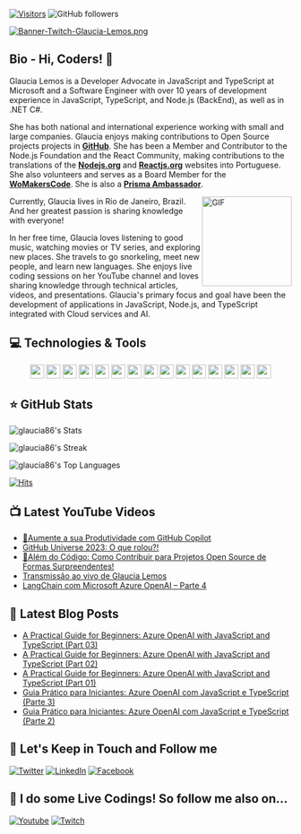 [![Visitors](https://api.visitorbadge.io/api/visitors?path=glaucia86%2Fgithub-visitors-badge&countColor=%23263759)](https://visitorbadge.io/status?path=glaucia86%2Fgithub-visitors-badge)
![GitHub followers](https://img.shields.io/github/followers/glaucia86?style=social)

[![Banner-Twitch-Glaucia-Lemos.png](https://i.postimg.cc/L8ZjLxZm/Banner-Twitch-Glaucia-Lemos.png)](https://postimg.cc/ZW49hFcQ)

## Bio - Hi, Coders! 👋

Glaucia Lemos is a Developer Advocate in JavaScript and TypeScript at Microsoft and a Software Engineer with over 10 years of development experience in JavaScript, TypeScript, and Node.js (BackEnd), as well as in .NET C#. 

She has both national and international experience working with small and large companies. Glaucia enjoys making contributions to Open Source projects projects in **[GitHub](https://github.com/glaucia86)**. She has been a Member and Contributor to the Node.js Foundation and the React Community, making contributions to the translations of the **[Nodejs.org](https://nodejs.org/en)** and **[Reactjs.org](https://react.dev/)** websites into Portuguese. She also volunteers and serves as a Board Member for the **[WoMakersCode](https://womakerscode.org/)**. 
She is also a **[Prisma Ambassador](https://www.prisma.io/ambassador)**. 

<img align="right" alt="GIF" height="160px" src="https://media.giphy.com/media/du3J3cXyzhj75IOgvA/giphy.gif" />

Currently, Glaucia lives in Rio de Janeiro, Brazil. And her greatest passion is sharing knowledge with everyone!

In her free time, Glaucia loves listening to good music, watching movies or TV series, and exploring new places. She travels to go snorkeling, meet new people, and learn new languages. She enjoys live coding sessions on her YouTube channel and loves sharing knowledge through technical articles, videos, and presentations. Glaucia's primary focus and goal have been the development of applications in JavaScript, Node.js, and TypeScript integrated with Cloud services and AI.

## 💻 Technologies & Tools

<p align="center">

<img src="https://img.shields.io/badge/javascript-%23F7DF1E.svg?&style=for-the-badge&logo=javascript&logoColor=black" height="25"/>
<img src="https://img.shields.io/badge/typescript%20-%23007ACC.svg?&style=for-the-badge&logo=typescript&logoColor=white" height="25"/>
<img src="https://img.shields.io/badge/node.js%20-%2343853D.svg?&style=for-the-badge&logo=node.js&logoColor=white" height="25"/>
<img src="https://img.shields.io/badge/express.js%20-%23404d59.svg?&style=for-the-badge" height="25"/>
<img src="https://img.shields.io/badge/vuejs%20-%2335495e.svg?&style=for-the-badge&logo=vue.js&logoColor=%234FC08D" height="25"/>
<img src="https://img.shields.io/badge/react%20-%2320232a.svg?&style=for-the-badge&logo=react&logoColor=%2361DAFB" height="25"/>
<img src="https://img.shields.io/badge/angular%20-%23DD0031.svg?&style=for-the-badge&logo=angular&logoColor=white" height="25"/>
<img src="https://img.shields.io/badge/bootstrap%20-%23563D7C.svg?&style=for-the-badge&logo=bootstrap&logoColor=white" height="25"/>
<img src="https://img.shields.io/badge/postgres-%23316192.svg?&style=for-the-badge&logo=postgresql&logoColor=white" height="25"/>
<img src="https://img.shields.io/badge/-npm-CB3837?style=flat-square&logo=npm" height="25"/>
<img src="https://img.shields.io/badge/-GitHub-181717?style=flat-square&logo=github" height="25"/>
<img src="https://img.shields.io/badge/MongoDB-%234ea94b.svg?&style=for-the-badge&logo=mongodb&logoColor=white" height="25"/>
<img src="https://img.shields.io/badge/dotnet-net%23239120.svg?color=5C2D91&style=for-the-badge&logo=.net&logoColor=white" height="25"/>
<img src="https://img.shields.io/badge/Microsoft%20Azure-0089D6?logo=microsoft-azure&logoColor=white&style=for-the-badge" height="25"/>
<img src="https://img.shields.io/badge/c%23%20-%23239120.svg?&style=for-the-badge&logo=c-sharp&logoColor=white" height="25"/>

</p>


## ⭐ GitHub Stats

![glaucia86's Stats](https://github-readme-stats.vercel.app/api?username=glaucia86&theme=radical&show_icons=true&hide_border=true&count_private=true)

![glaucia86's Streak](https://github-readme-streak-stats.herokuapp.com/?user=glaucia86&theme=radical&hide_border=true)

![glaucia86's Top Languages](https://github-readme-stats.vercel.app/api/top-langs/?username=glaucia86&theme=radical&show_icons=true&hide_border=true&layout=compact)

[![Hits](https://u8views.com/api/v1/github/profiles/1631477/views/day-week-month-total-count.svg)](https://u8views.com/github/glaucia86)

## 📺 Latest YouTube Videos
<!-- YOUTUBE:START -->
- [🎯Aumente a sua Produtividade com GitHub Copilot](https://www.youtube.com/watch?v=YSGxHZEwnGY)
- [GitHub Universe 2023: O que rolou?!](https://www.youtube.com/watch?v=PlWflTyrZww)
- [🎯Além do Código: Como Contribuir para Projetos Open Source de Formas Surpreendentes!](https://www.youtube.com/watch?v=aNK4B2deAmI)
- [Transmissão ao vivo de Glaucia Lemos](https://www.youtube.com/watch?v=0x7-47euYBo)
- [LangChain com Microsoft Azure OpenAI – Parte 4](https://www.youtube.com/watch?v=6AX4jc1wr5k)
<!-- YOUTUBE:END -->

## 📕 Latest Blog Posts

<!-- BLOG-POST-LIST:START -->
- [A Practical Guide for Beginners: Azure OpenAI with JavaScript and TypeScript &lpar;Part 03&rpar;](https://dev.to/azure/a-practical-guide-for-beginners-azure-openai-with-javascript-and-typescript-part-03-2n68)
- [A Practical Guide for Beginners: Azure OpenAI with JavaScript and TypeScript &lpar;Part 02&rpar;](https://dev.to/azure/a-practical-guide-for-beginners-azure-openai-with-javascript-and-typescript-part-02-4ngm)
- [A Practical Guide for Beginners: Azure OpenAI with JavaScript and TypeScript &lpar;Part 01&rpar;](https://dev.to/azure/a-practical-guide-for-beginners-azure-openai-with-javascript-and-typescript-part-01-5ajh)
- [Guia Prático para Iniciantes: Azure OpenAI com JavaScript e TypeScript &lpar;Parte 3&rpar;](https://dev.to/azure/guia-pratico-para-iniciantes-azure-openai-com-javascript-e-typescript-parte-3-52o4)
- [Guia Prático para Iniciantes: Azure OpenAI com JavaScript e TypeScript &lpar;Parte 2&rpar;](https://dev.to/azure/guia-pratico-para-iniciantes-azure-openai-com-javascript-e-typescript-parte-2-1ij1)
<!-- BLOG-POST-LIST:END -->

## 🎯 Let's Keep in Touch and Follow me 

[![Twitter](https://img.shields.io/badge/twitter-%231DA1F2.svg?&style=for-the-badge&logo=twitter&logoColor=white)](https://twitter.com/glaucia_lemos86)
[![LinkedIn](https://img.shields.io/badge/linkedin-%230077B5.svg?&style=for-the-badge&logo=linkedin&logoColor=white)](https://www.linkedin.com/in/glaucialemos/)
[![Facebook](https://img.shields.io/badge/facebook-%231877F2.svg?&style=for-the-badge&logo=facebook&logoColor=white)](https://www.facebook.com/glaucia.lemos.1029)


## 🔴 I do some Live Codings! So follow me also on...

[![Youtube](https://img.shields.io/badge/youtube-%23FF0000.svg?&style=for-the-badge&logo=youtube&logoColor=white)](https://www.youtube.com/user/l32759)
[![Twitch](https://img.shields.io/badge/twitch-%239146FF.svg?&style=for-the-badge&logo=twitch&logoColor=white)](https://www.twitch.tv/glaucia_lemos86)

